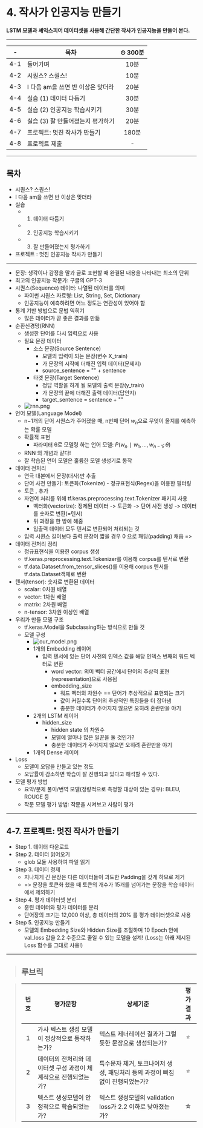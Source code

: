 # 4. 작사가 인공지능 만들기

**LSTM 모델과 셰익스피어 데이터셋을 사용해 간단한 작사가 인공지능을 만들어 본다.**

---

|-|목차|⏲ 300분|
|:---:|---|:---:|
|4-1| 들어가며 | 10분|
|4-2| 시퀀스? 스퀀스! | 10분|
|4-3| I 다음 am을 쓰면 반 이상은 맞더라 | 20분|
|4-4| 실습 (1) 데이터 다듬기 | 30분|
|4-5| 실습 (2) 인공지능 학습시키기 | 30분|
|4-6| 실습 (3) 잘 만들어졌는지 평가하기 | 20분|
|4-7| 프로젝트: 멋진 작사가 만들기 | 180분|
|4-8| 프로젝트 제출|-|

---

## 목차

- 시퀀스? 스퀀스!
- I 다음 am을 쓰면 반 이상은 맞더라
- 실습
  - 1) 데이터 다듬기
  - 2) 인공지능 학습시키기
  - 3) 잘 만들어졌는지 평가하기
- 프로젝트 : 멋진 인공지능 작사가 만들기

---

- 문장: 생각이나 감정을 말과 글로 표현할 때 완결된 내용을 나타내는 최소의 단위
- 최고의 인공지능 작문가: 구글의 GPT-3
- 시퀀스(Sequence) 데이터: 나열된 데이터를 의미
  - 파이썬 시퀀스 자료형: List, String, Set, Dictionary
  - 인공지능이 예측하려면 어느 정도는 연관성이 있어야 함
- 통계 기반 방법으로 문법 익히기
  - 많은 데이터가 곧 좋은 결과를 만듦
- 순환신경망(RNN)
  - 생성한 단어를 다시 입력으로 사용
  - 필요 문장 데이터
    - 소스 문장(Source Sentence)
      - 모델의 입력이 되는 문장(변수 X_train)
      - <start> 가 문장의 시작에 더해진 입력 데이터(문제지)
      - source_sentence = "<start>" + sentence
    - 타겟 문장(Target Sentence)
      - 정답 역할을 하게 될 모델의 출력 문장(y_train)
      - <end> 가 문장의 끝에 더해진 출력 데이터(답안지)
      - target_sentence = sentence + "<end>"
  - ![rnn.png](https://d3s0tskafalll9.cloudfront.net/media/images/E-12-RNN2.max-800x600.png)
- 언어 모델(Language Model)
  - n−1개의 단어 시퀀스가 주어졌을 때, n번째 단어 $w_n$으로 무엇이 올지를 예측하는 확률 모델
  - 확률적 표현
    - 파라미터 θ로 모델링 하는 언어 모델: $P(w_n∣w_1​,...,w_{n−1};θ)$
  - RNN 의 개념과 같다!
  - 잘 학습된 언어 모델은 훌륭한 모델 생성기로 동작
- 데이터 전처리
  - 연극 대본에서 문장(대사)만 추출
  - 단어 사전 만들기: 토큰화(Tokenize) - 정규표현식(Regex)을 이용한 필터링
  - 토큰 <start>, <end> 추가
  - 자연어 처리를 위해 tf.keras.preprocessing.text.Tokenizer 패키지 사용
    - 벡터화(vectorize): 정제된 데이터 -> 토큰화 -> 단어 사전 생성 -> 데이터를 숫자로 변환(=텐서)
    - 위 과정을 한 방에 해줌
    - 입출력 데이터 모두 텐서로 변환되어 처리되는 것
  - 입력 시퀀스 길이보다 출력 문장이 짧을 경우 0 으로 패딩(padding) 채움 => <pad>
- 데이터 전처리 정리
  - 정규표현식을 이용한 corpus 생성
  - tf.keras.preprocessing.text.Tokenizer를 이용해 corpus를 텐서로 변환
  - tf.data.Dataset.from_tensor_slices()를 이용해 corpus 텐서를 tf.data.Dataset객체로 변환
- 텐서(tensor): 숫자로 변환된 데이터
  - scalar: 0차원 배열
  - vector: 1차원 배열
  - matrix: 2차원 배열
  - n-tensor: 3차원 이상인 배열
- 우리가 만들 모델 구조
  - tf.keras.Model을 Subclassing하는 방식으로 만들 것
  - 모델 구성
    - ![our_model.png](https://d3s0tskafalll9.cloudfront.net/media/images/E-12-4.max-800x600.png)
    - 1개의 Embedding 레이어
      - 입력 텐서에 있는 단어 사전의 인덱스 값을 해당 인덱스 번째의 워드 벡터로 변환
        - word vector: 의미 벡터 공간에서 단어의 추상적 표현(representation)으로 사용됨
        - embedding_size
          - 워드 벡터의 차원수 == 단어가 추상적으로 표현되는 크기
          - 값이 커질수록 단어의 추상적인 특징들을 더 잡아냄
          - 충분한 데이터가 주어지지 않으면 오히려 혼란만을 야기
    - 2개의 LSTM 레이어
      - hidden_size
        - hidden state 의 차원수
        - 모델에 얼마나 많은 일꾼을 둘 것인가?
        - 충분한 데이터가 주어지지 않으면 오히려 혼란만을 야기
    - 1개의 Dense 레이어
- Loss
  - 모델이 오답을 만들고 있는 정도
  - 오답률이 감소하면 학습이 잘 진행되고 있다고 해석할 수 있다.
- 모델 평가 방법
  - 요약/문제 풀이/번역 모델(정량적으로 측정할 대상이 있는 경우): BLEU, ROUGE 등
  - 작문 모델 평가 방법: 작문을 시켜보고 사람이 평가

---

## 4-7. 프로젝트: 멋진 작사가 만들기

- Step 1. 데이터 다운로드
- Step 2. 데이터 읽어오기
  - glob 모듈 사용하여 파일 읽기
- Step 3. 데이터 정제
  - 지나치게 긴 문장은 다른 데이터들이 과도한 Padding을 갖게 하므로 제거
  - => 문장을 토큰화 했을 때 토큰의 개수가 15개를 넘어가는 문장을 학습 데이터에서 제외하기
- Step 4. 평가 데이터셋 분리
  - 훈련 데이터와 평가 데이터를 분리
  - 단어장의 크기는 12,000 이상, 총 데이터의 20% 를 평가 데이터셋으로 사용
- Step 5. 인공지능 만들기
  - 모델의 Embedding Size와 Hidden Size를 조절하며 10 Epoch 안에 val_loss 값을 2.2 수준으로 줄일 수 있는 모델을 설계! (Loss는 아래 제시된 Loss 함수를 그대로 사용!)

---

>## **루브릭**

>|번호|평가문항|상세기준|평가결과|
>|:---:|---|---|:---:|
>|1|가사 텍스트 생성 모델이 정상적으로 동작하는가?|텍스트 제너레이션 결과가 그럴듯한 문장으로 생성되는가?|⭐|
>|2|데이터의 전처리와 데이터셋 구성 과정이 체계적으로 진행되었는가?|특수문자 제거, 토크나이저 생성, 패딩처리 등의 과정이 빠짐없이 진행되었는가?|⭐|
>|3|텍스트 생성모델이 안정적으로 학습되었는가?|텍스트 생성모델의 validation loss가 2.2 이하로 낮아졌는가?|☆|
